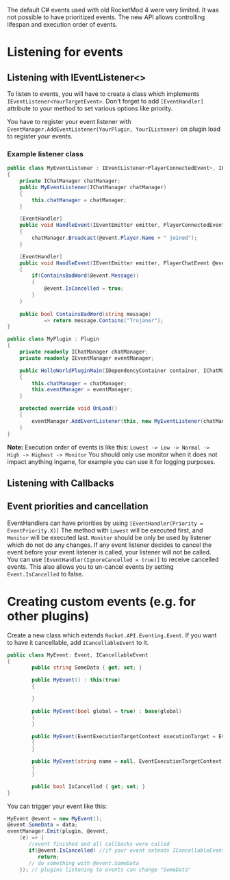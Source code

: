 The default C# events used with old RocketMod 4 were very limited. It was not possible to have prioritized events. The new API allows controlling lifespan and execution order of events.

# Listening for events

## Listening with IEventListener<>
To listen to events, you will have to create a class which implements `IEventListener<YourTargetEvent>`. 
Don't forget to add `[EventHandler]` attribute to your method to set various options like priority.

You have to register your event listener with `EventManager.AddEventListener(YourPlugin, YourIListener)` on plugin load to register your events. 

### Example listener class

```cs
public class MyEventListener : IEventListener<PlayerConnectedEvent>, IEventListener<PlayerChatEvent>
{
    private IChatManager chatManager;
    public MyEventListener(IChatManager chatManager)
    {
        this.chatManager = chatManager;
    }

    [EventHandler]
    public void HandleEvent(IEventEmitter emitter, PlayerConnectedEvent @event)
    {
        chatManager.Broadcast(@event.Player.Name + " joined");
    }

    [EventHandler]
    public void HandleEvent(IEventEmitter emitter, PlayerChatEvent @event)
    { 
        if(ContainsBadWord(@event.Message))
        {
            @event.IsCancelled = true;
        }
    }
    
    public bool ContainsBadWord(string message)
            => return message.Contains("Trojaner");
}

public class MyPlugin : Plugin
{
    private readonly IChatManager chatManager;
    private readonly IEventManager eventManager;

    public HelloWorldPluginMain(IDependencyContainer container, IChatManager chatManager, IEventManager eventManager) : base("HelloWorldPlugin", container)
    {
        this.chatManager = chatManager;
        this.eventManager = eventManager;
    }

    protected override void OnLoad()
    {
        eventManager.AddEventListener(this, new MyEventListener(chatManager));
    }
}
```

**Note:** Execution order of events is like this:
`Lowest -> Low -> Normal -> High -> Highest -> Monitor`
You should only use monitor when it does not impact anything ingame, for example you can use it for logging purposes.

## Listening with Callbacks

## Event priorities and cancellation
EventHandlers can have priorities by using `[EventHandler(Priority = EventPriority.X)]`
The method with `Lowest` will be executed first, and `Monitor` will be executed last. `Monitor` should be only be used by listener which do not do any changes.
If any event listener decides to cancel the event before your event listener is called, your listener will not be called.
You can use `[EventHandler(IgnoreCancelled = true)]` to receive cancelled events. This also allows you to un-cancel events by setting `Event.IsCancelled` to false.

# Creating custom events (e.g. for other plugins)
Create a new class which extends `Rocket.API.Eventing.Event`. If you want to have it cancellable, add `ICancellableEvent` to it. 

```cs
public class MyEvent: Event, ICancellableEvent
{
        public string SomeData { get; set; }

        public MyEvent() : this(true)
        {

        }

        public MyEvent(bool global = true) : base(global)
        {
        }

        public MyEvent(EventExecutionTargetContext executionTarget = EventExecutionTargetContext.Sync, bool global = true) : base(executionTarget, global)
        {
        }

        public MyEvent(string name = null, EventExecutionTargetContext executionTarget = EventExecutionTargetContext.Sync, bool global = true) : base(name, executionTarget, global)
        {
        }

        public bool IsCancelled { get; set; }
}
```

You can trigger your event like this:

```cs
MyEvent @event = new MyEvent();
@event.SomeData = data; 
eventManager.Emit(plugin, @event, 
    (e) => {
       //event finished and all callbacks were called
       if(@event.IsCancelled) //if your event extends ICancellableEvent
          return;
       // do something with @event.SomeData        
    }); // plugins listening to events can change "SomeData"
```
